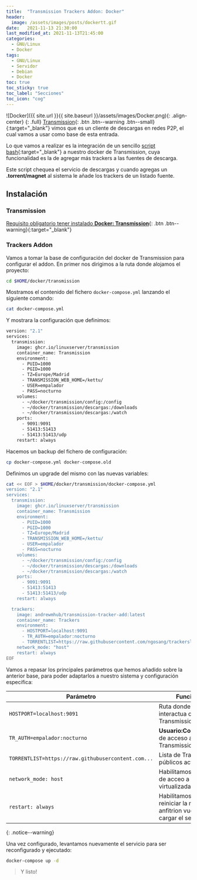 ```yaml
---
title:  "Transmission Trackers Addon: Docker"
header:
  image: /assets/images/posts/dockertt.gif
date:   2021-11-13 21:30:00
last_modified_at: 2021-11-13T21:45:00
categories:
  - GNU/Linux
  - Docker
tags:
  - GNU/Linux
  - Servidor
  - Debian
  - Docker
toc: true
toc_sticky: true
toc_label: "Secciones"
toc_icon: "cog"
---
```


![Docker]({{ site.url }}{{ site.baseurl }}/assets/images/Docker.png){: .align-center}
{: .full}
[Transmission](https://lordpedal.github.io/docker/transmission-docker/){: .btn .btn--warning .btn--small}{:target="_blank"} vimos que es un cliente de descargas en redes P2P, el cual vamos a usar como base de esta entrada.

Lo que vamos a realizar es la integración de un sencillo [script bash](https://github.com/AndrewMarchukov/tracker-add){:target="_blank"} a nuestro docker de Transmission, cuya funcionalidad es la de agregar más trackers a las fuentes de descarga.

Este script chequea el servicio de descargas y cuando agregas un **.torrent/magnet** al sistema le añade los trackers de un listado fuente.

## Instalación

### Transmission

[Requisito obligatorio tener instalado **Docker: Transmission**](https://lordpedal.github.io/docker/transmission-docker/){: .btn .btn--warning}{:target="_blank"}

### Trackers Addon

Vamos a tomar la base de configuración del docker de Transmission para configurar el addon. En primer nos dirigimos a la ruta donde alojamos el proyecto:

```bash
cd $HOME/docker/transmission
```

Mostramos el contenido del fichero `docker-compose.yml` lanzando el siguiente comando:

```bash
cat docker-compose.yml
```

Y mostrara la configuración que definimos:

```bash
version: "2.1"
services:
  transmission:
    image: ghcr.io/linuxserver/transmission
    container_name: Transmission
    environment:
      - PUID=1000
      - PGID=1000
      - TZ=Europe/Madrid
      - TRANSMISSION_WEB_HOME=/kettu/
      - USER=empalador
      - PASS=nocturno
    volumes:
      - ~/docker/transmission/config:/config
      - ~/docker/transmission/descargas:/downloads
      - ~/docker/transmission/descargas:/watch
    ports:
      - 9091:9091
      - 51413:51413
      - 51413:51413/udp
    restart: always
```

Hacemos un backup del fichero de configuración:

```bash
cp docker-compose.yml docker-compose.old
```

Definimos un upgrade del mismo con las nuevas variables:

```bash
cat << EOF > $HOME/docker/transmission/docker-compose.yml
version: "2.1"
services:
  transmission:
    image: ghcr.io/linuxserver/transmission
    container_name: Transmission
    environment:
      - PUID=1000
      - PGID=1000
      - TZ=Europe/Madrid
      - TRANSMISSION_WEB_HOME=/kettu/
      - USER=empalador
      - PASS=nocturno
    volumes:
      - ~/docker/transmission/config:/config
      - ~/docker/transmission/descargas:/downloads
      - ~/docker/transmission/descargas:/watch
    ports:
      - 9091:9091
      - 51413:51413
      - 51413:51413/udp
    restart: always

  trackers:
    image: andrewmhub/transmission-tracker-add:latest
    container_name: Trackers
    environment:
      - HOSTPORT=localhost:9091
      - TR_AUTH=empalador:nocturno
      - TORRENTLIST=https://raw.githubusercontent.com/ngosang/trackerslist/master/trackers_all_ip.txt
    network_mode: "host"
    restart: always
EOF
```

Vamos a repasar los principales parámetros que hemos añadido sobre la anterior base, para poder adaptarlos a nuestro sistema y configuración especifica:

| Parámetro | Función |
| ------ | ------ |
| `HOSTPORT=localhost:9091` | Ruta donde interactua con Transmission |
| `TR_AUTH=empalador:nocturno` | **Usuario:Contraseña** de acceso a Transmission |
| `TORRENTLIST=https://raw.githubusercontent.com...` | Lista de Trackers públicos actualizada |
| `network_mode: host` | Habilitamos el uso de acceo a la red no virtualizada |
| `restart: always` | Habilitamos que tras reiniciar la maquina anfitrion vuelva a cargar el servicio |
{: .notice--warning}

Una vez configurado, levantamos nuevamente el servicio para ser reconfigurado y ejecutado:

```bash
docker-compose up -d
```

> Y listo!
